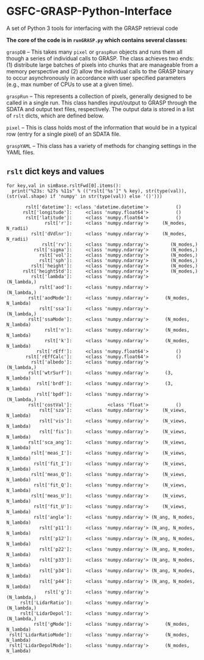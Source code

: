 # GSFC-GRASP-Python-Interface
A set of Python 3 tools for interfacing with the GRASP retrieval code

**The core of the code is in ``runGRASP.py`` which contains several classes:**

``graspDB`` – This takes many ``pixel`` or ``graspRun`` objects and runs them all though a series of individual calls to GRASP. The class achieves two ends: (1) distribute large batches of pixels into chunks that are manageable from a memory perspective and (2) allow the individual calls to the GRASP binary to occur asynchronously in accordance with user specified parameters (e.g., max number of CPUs to use at a given time).  

``graspRun`` – This represents a collection of pixels, generally designed to be called in a single run. This class handles input/output to GRASP through the SDATA and output text files, respectively. The output data is stored in a list of ``rslt`` dicts, which are defined below.

``pixel`` – This is class holds most of the information that would be in a typical row (entry for a single pixel) of an SDATA file.

``graspYAML`` – This class has a variety of methods for changing settings in the YAML files.

## ``rslt`` dict keys and values
```
for key,val in simBase.rsltFwd[0].items(): 
  print("%23s: %27s %11s" % (("rslt['%s']" % key), str(type(val)), (str(val.shape) if 'numpy' in str(type(val)) else '()')))
```
```
       rslt['datetime']: <class 'datetime.datetime'>          ()
      rslt['longitude']:     <class 'numpy.float64'>          ()
       rslt['latitude']:     <class 'numpy.float64'>          ()
              rslt['r']:     <class 'numpy.ndarray'>     (N_modes, N_radii)
         rslt['dVdlnr']:     <class 'numpy.ndarray'>     (N_modes, N_radii)
             rslt['rv']:     <class 'numpy.ndarray'>        (N_modes,)
          rslt['sigma']:     <class 'numpy.ndarray'>        (N_modes,)
            rslt['vol']:     <class 'numpy.ndarray'>        (N_modes,)
            rslt['sph']:     <class 'numpy.ndarray'>        (N_modes,)
         rslt['height']:     <class 'numpy.ndarray'>        (N_modes,)
      rslt['heightStd']:     <class 'numpy.ndarray'>        (N_modes,)
         rslt['lambda']:     <class 'numpy.ndarray'>        (N_lambda,)
            rslt['aod']:     <class 'numpy.ndarray'>        (N_lambda,)
        rslt['aodMode']:     <class 'numpy.ndarray'>      (N_modes, N_lambda)
            rslt['ssa']:     <class 'numpy.ndarray'>        (N_lambda,)
        rslt['ssaMode']:     <class 'numpy.ndarray'>      (N_modes, N_lambda)
              rslt['n']:     <class 'numpy.ndarray'>      (N_modes, N_lambda)
              rslt['k']:     <class 'numpy.ndarray'>      (N_modes, N_lambda)
           rslt['rEff']:     <class 'numpy.float64'>          ()
       rslt['rEffCalc']:     <class 'numpy.float64'>          ()
         rslt['albedo']:     <class 'numpy.ndarray'>        (N_lambda,)
        rslt['wtrSurf']:     <class 'numpy.ndarray'>      (3, N_lambda)
           rslt['brdf']:     <class 'numpy.ndarray'>      (3, N_lambda)
           rslt['bpdf']:     <class 'numpy.ndarray'>        (N_lambda,)
        rslt['costVal']:             <class 'float'>          ()
            rslt['sza']:     <class 'numpy.ndarray'>     (N_views, N_lambda)
            rslt['vis']:     <class 'numpy.ndarray'>     (N_views, N_lambda)
            rslt['fis']:     <class 'numpy.ndarray'>     (N_views, N_lambda)
        rslt['sca_ang']:     <class 'numpy.ndarray'>     (N_views, N_lambda)
         rslt['meas_I']:     <class 'numpy.ndarray'>     (N_views, N_lambda)
          rslt['fit_I']:     <class 'numpy.ndarray'>     (N_views, N_lambda)
         rslt['meas_Q']:     <class 'numpy.ndarray'>     (N_views, N_lambda)
          rslt['fit_Q']:     <class 'numpy.ndarray'>     (N_views, N_lambda)
         rslt['meas_U']:     <class 'numpy.ndarray'>     (N_views, N_lambda)
          rslt['fit_U']:     <class 'numpy.ndarray'>     (N_views, N_lambda)
          rslt['angle']:     <class 'numpy.ndarray'> (N_ang, N_modes, N_lambda)
            rslt['p11']:     <class 'numpy.ndarray'> (N_ang, N_modes, N_lambda)
            rslt['p12']:     <class 'numpy.ndarray'> (N_ang, N_modes, N_lambda)
            rslt['p22']:     <class 'numpy.ndarray'> (N_ang, N_modes, N_lambda)
            rslt['p33']:     <class 'numpy.ndarray'> (N_ang, N_modes, N_lambda)
            rslt['p34']:     <class 'numpy.ndarray'> (N_ang, N_modes, N_lambda)
            rslt['p44']:     <class 'numpy.ndarray'> (N_ang, N_modes, N_lambda)
              rslt['g']:     <class 'numpy.ndarray'>        (N_lambda,)
     rslt['LidarRatio']:     <class 'numpy.ndarray'>        (N_lambda,)
     rslt['LidarDepol']:     <class 'numpy.ndarray'>        (N_lambda,)
          rslt['gMode']:     <class 'numpy.ndarray'>      (N_modes, N_lambda)
 rslt['LidarRatioMode']:     <class 'numpy.ndarray'>      (N_modes, N_lambda)
 rslt['LidarDepolMode']:     <class 'numpy.ndarray'>      (N_modes, N_lambda)
 ```